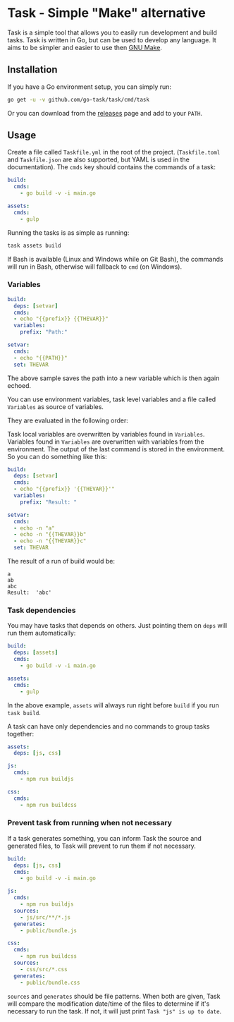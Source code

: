 # Task - Simple "Make" alternative

Task is a simple tool that allows you to easily run development and build
tasks. Task is written in Go, but can be used to develop any language.
It aims to be simpler and easier to use then [GNU Make][make].

## Installation

If you have a Go environment setup, you can simply run:

```bash
go get -u -v github.com/go-task/task/cmd/task
```

Or you can download from the [releases][releases] page and add to your `PATH`.

## Usage

Create a file called `Taskfile.yml` in the root of the project.
(`Taskfile.toml` and `Taskfile.json` are also supported, but YAML is used in
the documentation). The `cmds` key should contains the commands of a task:

```yml
build:
  cmds:
    - go build -v -i main.go

assets:
  cmds:
    - gulp
```

Running the tasks is as simple as running:

```bash
task assets build
```

If Bash is available (Linux and Windows while on Git Bash), the commands will
run in Bash, otherwise will fallback to `cmd` (on Windows).

### Variables

```yml
build:
  deps: [setvar]
  cmds:
  - echo "{{prefix}} {{THEVAR}}"
  variables:
    prefix: "Path:"

setvar:
  cmds:
  - echo "{{PATH}}"
  set: THEVAR
```

The above sample saves the path into a new variable which is then again echoed.

You can use environment variables, task level variables and a file called `Variables` as source of variables.

They are evaluated in the following order:

Task local variables are overwritten by variables found in `Variables`. Variables found in `Variables` are overwritten with variables from the environment. The output of the last command is stored in the environment. So you can do something like this:

```yml
build:
  deps: [setvar]
  cmds:
  - echo "{{prefix}} '{{THEVAR}}'"
  variables:
    prefix: "Result: "

setvar:
  cmds:
  - echo -n "a"
  - echo -n "{{THEVAR}}b"
  - echo -n "{{THEVAR}}c"
  set: THEVAR
```

The result of a run of build would be:

```
a
ab
abc
Result:  'abc'
```

### Task dependencies

You may have tasks that depends on others. Just pointing them on `deps` will
run them automatically:

```yml
build:
  deps: [assets]
  cmds:
    - go build -v -i main.go

assets:
  cmds:
    - gulp
```

In the above example, `assets` will always run right before `build` if you run
`task build`.

A task can have only dependencies and no commands to group tasks together:

```yml
assets:
  deps: [js, css]

js:
  cmds:
    - npm run buildjs

css:
  cmds:
    - npm run buildcss
```

### Prevent task from running when not necessary

If a task generates something, you can inform Task the source and generated
files, to Task will prevent to run them if not necessary.

```yml
build:
  deps: [js, css]
  cmds:
    - go build -v -i main.go

js:
  cmds:
    - npm run buildjs
  sources:
    - js/src/**/*.js
  generates:
    - public/bundle.js

css:
  cmds:
    - npm run buildcss
  sources:
    - css/src/*.css
  generates:
    - public/bundle.css
```

`sources` and `generates` should be file patterns. When both are given, Task
will compare the modification date/time of the files to determine if it's
necessary to run the task. If not, it will just print
`Task "js" is up to date`.

[make]: https://www.gnu.org/software/make/
[releases]: https://github.com/go-task/task/releases
